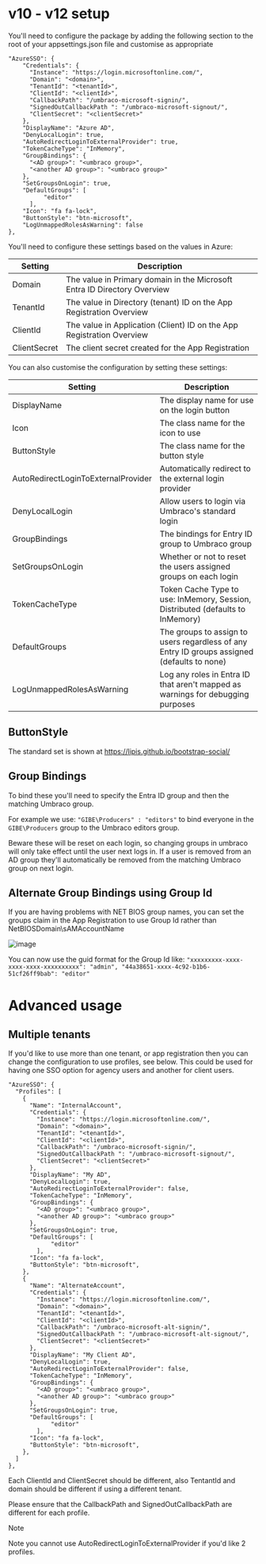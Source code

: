 # v10 - v12 setup

You'll need to configure the package by adding the following section to the root of your appsettings.json file and customise as appropriate

```
"AzureSSO": {
    "Credentials": {
      "Instance": "https://login.microsoftonline.com/",
      "Domain": "<domain>",
      "TenantId": "<tenantId>",
      "ClientId": "<clientId>",
      "CallbackPath": "/umbraco-microsoft-signin/",
      "SignedOutCallbackPath ": "/umbraco-microsoft-signout/",
      "ClientSecret": "<clientSecret>"
    },
    "DisplayName": "Azure AD",
    "DenyLocalLogin": true,
    "AutoRedirectLoginToExternalProvider": true,
    "TokenCacheType": "InMemory",
    "GroupBindings": {
      "<AD group>": "<umbraco group>",
      "<another AD group>": "<umbraco group>"
    },
    "SetGroupsOnLogin": true,
    "DefaultGroups": [
		  "editor"
	  ],
    "Icon": "fa fa-lock",
    "ButtonStyle": "btn-microsoft",
    "LogUnmappedRolesAsWarning": false
},
```

You'll need to configure these settings based on the values in Azure:

| Setting          | Description                                                              |
| ---------------- | ------------------------------------------------------------------------ |
| Domain           | The value in Primary domain in the Microsoft Entra ID Directory Overview |
| TenantId         | The value in Directory (tenant) ID on the App Registration Overview      |
| ClientId         | The value in Application (Client) ID on the App Registration Overview    |
| ClientSecret     | The client secret created for the App Registration                       |

You can also customise the configuration by setting these settings:

| Setting                               | Description                                                                                  |
| ------------------------------------- | -------------------------------------------------------------------------------------------- |
| DisplayName                           | The display name for use on the login button                                                 |
| Icon                                  | The class name for the icon to use                                                           |
| ButtonStyle                           | The class name for the button style                                                          |
| AutoRedirectLoginToExternalProvider   | Automatically redirect to the external login provider                                        |
| DenyLocalLogin                        | Allow users to login via Umbraco's standard login                                            |
| GroupBindings                         | The bindings for Entry ID group to Umbraco group                                             |
| SetGroupsOnLogin                      | Whether or not to reset the users assigned groups on each login                              |
| TokenCacheType                        | Token Cache Type to use: InMemory, Session, Distributed (defaults to InMemory)               |
| DefaultGroups                         | The groups to assign to users regardless of any Entry ID groups assigned (defaults to none)  |
| LogUnmappedRolesAsWarning             | Log any roles in Entra ID that aren't mapped as warnings for debugging purposes              |

## ButtonStyle

The standard set is shown at https://lipis.github.io/bootstrap-social/

## Group Bindings

To bind these you'll need to specify the Entra ID group and then the matching Umbraco group.

For example we use: `"GIBE\Producers" : "editors"` to bind everyone in the `GIBE\Producers` group to the Umbraco editors group. 

Beware these will be reset on each login, so changing groups in umbraco will only take effect until the user next logs in. If a user is removed from an AD group they'll automatically be removed from the matching Umbraco group on next login.

## Alternate Group Bindings using Group Id

If you are having problems with NET BIOS group names, you can set the groups claim in the App Registration to use Group Id rather than NetBIOSDomain\sAMAccountName

![image](https://user-images.githubusercontent.com/1257752/235880241-4381fa6e-d72d-494e-bd3f-1ceaf8b4e71d.png)

You can now use the guid format for the Group Id like: `"xxxxxxxxx-xxxx-xxxx-xxxx-xxxxxxxxxx": "admin", "44a38651-xxxx-4c92-b1b6-51cf26ff9bab": "editor"`

# Advanced usage

## Multiple tenants

If you'd like to use more than one tenant, or app registration then you can change the configuration to use profiles, see below.
This could be used for having one SSO option for agency users and another for client users. 

```
"AzureSSO": {
  "Profiles": [
    {
      "Name": "InternalAccount",
      "Credentials": {
        "Instance": "https://login.microsoftonline.com/",
        "Domain": "<domain>",
        "TenantId": "<tenantId>",
        "ClientId": "<clientId>",
        "CallbackPath": "/umbraco-microsoft-signin/",
        "SignedOutCallbackPath ": "/umbraco-microsoft-signout/",
        "ClientSecret": "<clientSecret>"
      },
      "DisplayName": "My AD",
      "DenyLocalLogin": true,
      "AutoRedirectLoginToExternalProvider": false,
      "TokenCacheType": "InMemory",
      "GroupBindings": {
        "<AD group>": "<umbraco group>",
        "<another AD group>": "<umbraco group>"
      },
      "SetGroupsOnLogin": true,
      "DefaultGroups": [
		    "editor"
	    ],
      "Icon": "fa fa-lock",
      "ButtonStyle": "btn-microsoft",
    },
    {
      "Name": "AlternateAccount",
      "Credentials": {
        "Instance": "https://login.microsoftonline.com/",
        "Domain": "<domain>",
        "TenantId": "<tenantId>",
        "ClientId": "<clientId>",
        "CallbackPath": "/umbraco-microsoft-alt-signin/",
        "SignedOutCallbackPath ": "/umbraco-microsoft-alt-signout/",
        "ClientSecret": "<clientSecret>"
      },
      "DisplayName": "My Client AD",
      "DenyLocalLogin": true,
      "AutoRedirectLoginToExternalProvider": false,
      "TokenCacheType": "InMemory",
      "GroupBindings": {
        "<AD group>": "<umbraco group>",
        "<another AD group>": "<umbraco group>"
      },
      "SetGroupsOnLogin": true,
      "DefaultGroups": [
		    "editor"
	    ],
      "Icon": "fa fa-lock",
      "ButtonStyle": "btn-microsoft",
    },
  ]
},
```

Each ClientId and ClientSecret should be different, also TentantId and domain should be different if using a different tenant.

Please ensure that the CallbackPath and SignedOutCallbackPath are different for each profile.

> [!NOTE]
> Note you cannot use AutoRedirectLoginToExternalProvider if you'd like 2 profiles.



